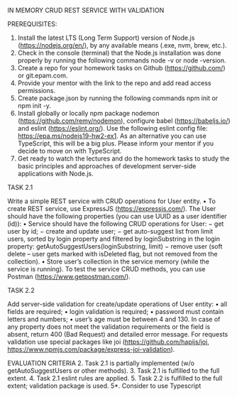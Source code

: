 IN MEMORY CRUD REST SERVICE WITH VALIDATION

PREREQUISITES:
1. Install the latest LTS (Long Term Support) version of Node.js (https://nodejs.org/en/), by any 
available means (.exe, nvm, brew, etc.).
2. Check in the console (terminal) that the Node.js installation was done properly by running the 
following commands node -v or node -version.
3. Create a repo for your homework tasks on Github (https://github.com/) or git.epam.com.
4. Provide your mentor with the link to the repo and add read access permissions.
5. Create package.json by running the following commands npm init or npm init -y.
6. Install globally or locally npm package nodemon (https://github.com/remy/nodemon), 
configure babel (https://babeljs.io/) and eslint (https://eslint.org/).
Use the following eslint config file: https://epa.ms/nodejs19-hw2-ex1.
As an alternative you can use TypeScript, this will be a big plus. Please inform your mentor if 
you decide to move on with TypeScript.
7. Get ready to watch the lectures and do the homework tasks to study the basic principles and 
approaches of development server-side applications with Node.js.


TASK 2.1

Write a simple REST service with CRUD operations for User entity.
• To create REST service, use ExpressJS (https://expressjs.com/).
The User should have the following properties (you can use UUID as a user identifier (id)):
• Service should have the following CRUD operations for User:
− get user by id;
− create and update user;
− get auto-suggest list from limit users, sorted by login property and filtered by 
loginSubstring in the login property:
getAutoSuggestUsers(loginSubstring, limit)
− remove user (soft delete – user gets marked with isDeleted flag, but not removed from 
the collection).
• Store user’s collection in the service memory (while the service is running).
To test the service CRUD methods, you can use Postman (https://www.getpostman.com/).


TASK 2.2

Add server-side validation for create/update operations of User entity:
• all fields are required;
• login validation is required;
• password must contain letters and numbers;
• user’s age must be between 4 and 130.
In case of any property does not meet the validation requirements or the field is absent, return 400 
(Bad Request) and detailed error message.
For requests validation use special packages like joi 
(https://github.com/hapijs/joi, https://www.npmjs.com/package/express-joi-validation).


EVALUATION CRITERIA
2. Task 2.1 is partially implemented (w/o getAutoSuggestUsers or other methods).
3. Task 2.1 is fulfilled to the full extent.
4. Task 2.1 eslint rules are applied.
5. Task 2.2 is fulfilled to the full extent; validation package is used.
5*. Consider to use Typescript